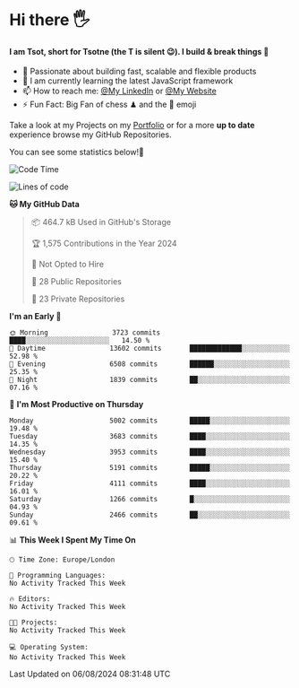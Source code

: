 # Hi there :raised_hand_with_fingers_splayed:
#### I am Tsot, short for Tsotne (the T is silent :wink:). I build & break things :space_invader:
- :telescope: Passionate about building fast, scalable and flexible products
- :seedling: I am currently learning the latest JavaScript framework 
- :mailbox: How to reach me: [@My LinkedIn](https://www.linkedin.com/in/tsotne-gvadzabia/) or [@My Website](https://tsotne.co.uk/contact)
- :zap: Fun Fact: Big Fan of chess ♟ and the 👾 emoji

Take a look at my Projects on my [Portfolio](https://tsotne.co.uk/) or for a more **up to date** experience browse my GitHub Repositories.

You can see some statistics below!:space_invader:
<!--START_SECTION:waka-->
![Code Time](http://img.shields.io/badge/Code%20Time-761%20hrs%202%20mins-blue)

![Lines of code](https://img.shields.io/badge/From%20Hello%20World%20I%27ve%20Written-9.7%20million%20lines%20of%20code-blue)

**🐱 My GitHub Data** 

> 📦 464.7 kB Used in GitHub's Storage 
 > 
> 🏆 1,575 Contributions in the Year 2024
 > 
> 🚫 Not Opted to Hire
 > 
> 📜 28 Public Repositories 
 > 
> 🔑 23 Private Repositories 
 > 
**I'm an Early 🐤** 

```text
🌞 Morning                3723 commits        ████░░░░░░░░░░░░░░░░░░░░░   14.50 % 
🌆 Daytime                13602 commits       █████████████░░░░░░░░░░░░   52.98 % 
🌃 Evening                6508 commits        ██████░░░░░░░░░░░░░░░░░░░   25.35 % 
🌙 Night                  1839 commits        ██░░░░░░░░░░░░░░░░░░░░░░░   07.16 % 
```
📅 **I'm Most Productive on Thursday** 

```text
Monday                   5002 commits        █████░░░░░░░░░░░░░░░░░░░░   19.48 % 
Tuesday                  3683 commits        ████░░░░░░░░░░░░░░░░░░░░░   14.35 % 
Wednesday                3953 commits        ████░░░░░░░░░░░░░░░░░░░░░   15.40 % 
Thursday                 5191 commits        █████░░░░░░░░░░░░░░░░░░░░   20.22 % 
Friday                   4111 commits        ████░░░░░░░░░░░░░░░░░░░░░   16.01 % 
Saturday                 1266 commits        █░░░░░░░░░░░░░░░░░░░░░░░░   04.93 % 
Sunday                   2466 commits        ██░░░░░░░░░░░░░░░░░░░░░░░   09.61 % 
```


📊 **This Week I Spent My Time On** 

```text
🕑︎ Time Zone: Europe/London

💬 Programming Languages: 
No Activity Tracked This Week

🔥 Editors: 
No Activity Tracked This Week

🐱‍💻 Projects: 
No Activity Tracked This Week

💻 Operating System: 
No Activity Tracked This Week
```


 Last Updated on 06/08/2024 08:31:48 UTC
<!--END_SECTION:waka-->
